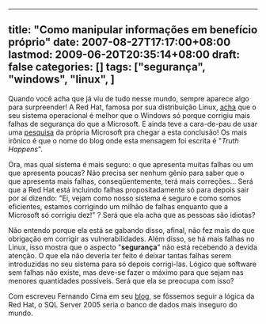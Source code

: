 
---
title: "Como manipular informações em benefício próprio"
date: 2007-08-27T17:17:00+08:00
lastmod: 2009-06-20T20:35:14+08:00
draft: false
categories: []
tags: ["segurança", "windows", "linux", ]
---


Quando você acha que já viu de tudo nesse mundo, sempre aparece algo para surpreender! A Red Hat, famosa por sua distribuição Linux, [acha](http://truthhappens.redhatmagazine.com/2007/08/22/bug-fix-scorecard/) que o seu sistema operacional é melhor que o Windows só porque corrigiu mais falhas de segurança do que a Microsoft. E ainda teve a cara-de-pau de usar uma [pesquisa](http://blogs.technet.com/security/archive/2007/08/16/july-2007-operating-system-vulnerability-scorecard.aspx) da própria Microsoft pra chegar a esta conclusão! Os mais irônico é que o nome do blog onde esta mensagem foi escrita é "*Truth Happens*".

Ora, mas qual sistema é mais seguro: o que apresenta muitas falhas ou um que apresenta poucas? Não precisa ser nenhum gênio para saber que o que apresenta mais falhas, conseqüentemente, terá mais correções... Será que a Red Hat está incluindo falhas propositadamente só para depois sair por aí dizendo: "Ei, vejam como nosso sistema é seguro e como somos eficientes, estamos corrigindo um milhão de falhas enquanto que a Microsoft só corrigiu dez!" ? Será que ela acha que as pessoas são idiotas?

Não entendo porque ela está se gabando disso, afinal, não fez mais do que obrigação em corrigir as vulnerabilidades. Além disso, se há mais falhas no Linux, isso mostra que o aspecto "**segurança**" não está recebendo a devida atenção. O que ela não deveria ter feito é deixar tantas falhas serem introduzidas no seu sistema para só depois corrigi-las. Lógico que software sem falhas não existe, mas deve-se fazer o máximo para que sejam nas menores quantidades possíveis. Será que ela se preocupa com isso?

Com escreveu Fernando Cima em seu [blog](http://blogs.technet.com/fcima/archive/2007/08/24/red-hat-somos-mais-seguros-porque-corrigimos-mais-vulnerabilidades.aspx), se fôssemos seguir a lógica da Red Hat, o SQL Server 2005 seria o banco de dados mais inseguro do mundo.

